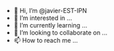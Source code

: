 - 👋 Hi, I’m @javier-EST-IPN
- 👀 I’m interested in ...
- 🌱 I’m currently learning ...
- 💞️ I’m looking to collaborate on ...
- 📫 How to reach me ...

<!---
javier-EST-IPN/javier-EST-IPN is a ✨ special ✨ repository because its `README.md` (this file) appears on your GitHub profile.
You can click the Preview link to take a look at your changes.
--->
